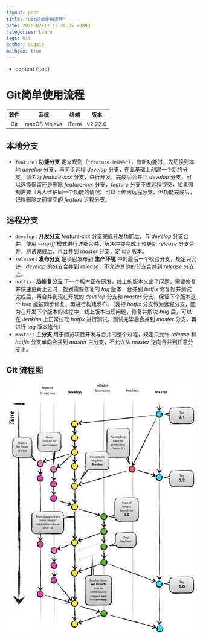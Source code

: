 ```yaml
---
layout: post
title: "Git简单使用流程"
date: 2020-02-17 12:24:05 +0800
categories: Learn
tags: Git
author: ougato
mathjax: true
---
```


* content
{:toc}




# Git简单使用流程

|软件|系统|终端|版本|
|:--:|:--:|:--:|:--:|
|Git|macOS Mojava|iTerm|v2.22.0|

## 本地分支

* `feature` : **功能分支** 定义规则（`"feature-功能名"`），有新功能时，先切换到本地 *develop* 分支，再同步远程 *develop* 分支，在此基础上创建一个新的分支，命名为 *feature-xxx* 分支，进行开发，完成后合并回 *develop* 分支，可以选择保留还是删除 *feature-xxx* 分支，*feature* 分支不做远程提交，如果强制需要（两人维护同一个功能的情况）可以上传到远程分支，但功能完成后，记得删除之前提交的 *feature* 远程分支。

## 远程分支

* `develop` : **开发分支** *feature-xxx* 分支完成开发功能后，与 *develop* 分支合并，使用 *--no-ff* 模式进行详细合并，解决冲突完成上预更新 *release* 分支合并，测试完成后，再合并到 *master* 分支，定 *tag* 版本。
* `release` : **发布分支** 是项目发布到 **生产环境** 中的最后一个校验分支，规定只允许，*develop* 的分支合并到 *release*，不允许其他的分支合并到 *release* 分支上。
* `hotfix` : **热修复分支** 下一个版本正在研发，线上的版本又出了问题，需要修复并快速更新上去时，找到需要修复的 *tag* 版本，合并到 *hotfix* 修复好并测试完成后，再合并到现在开发的 *develop* 分支和 *master* 分支，保证下个版本这个 bug 能被同步修复，再进行构建发布。（我把 *hotfix* 分支做为远程分支，因为在开发下个版本的过程中，线上版本出现问题，修复并解决 *bug* 后，可以在 *Jenkins* 上正常拉取 *hotfix* 进行测试，测试完毕后合并到 *master* 分支，再进行 *tag* 版本迭代）
* `master` : **主分支** 用于阅览项目开发与合并的整个过程，规定只允许 *release* 和 *hotfix* 分支单向合并到 *master* 主分支，不允许从 *master* 逆向合并到任意分支上。

## Git 流程图

![git-model](https://raw.githubusercontent.com/ougato/ougato.github.res/master/2020-01-17-Git/git-model.png)
